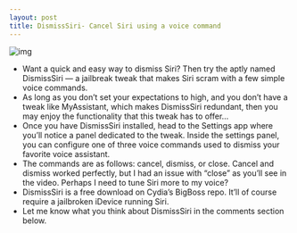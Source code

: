 ```yaml
---
layout: post
title: DismissSiri- Cancel Siri using a voice command
---
```

![img](http://media.idownloadblog.com/wp-content/uploads/2012/02/DismissSiri-Screenshot.jpg)
* Want a quick and easy way to dismiss Siri? Then try the aptly named DismissSiri — a jailbreak tweak that makes Siri scram with a few simple voice commands.
* As long as you don’t set your expectations to high, and you don’t have a tweak like MyAssistant, which makes DismissSiri redundant, then you may enjoy the functionality that this tweak has to offer…
* Once you have DismissSiri installed, head to the Settings app where you’ll notice a panel dedicated to the tweak. Inside the settings panel, you can configure one of three voice commands used to dismiss your favorite voice assistant.
* The commands are as follows: cancel, dismiss, or close. Cancel and dismiss worked perfectly, but I had an issue with “close” as you’ll see in the video. Perhaps I need to tune Siri more to my voice?
* DismissSiri is a free download on Cydia’s BigBoss repo. It’ll of course require a jailbroken iDevice running Siri.
* Let me know what you think about DismissSiri in the comments section below.

